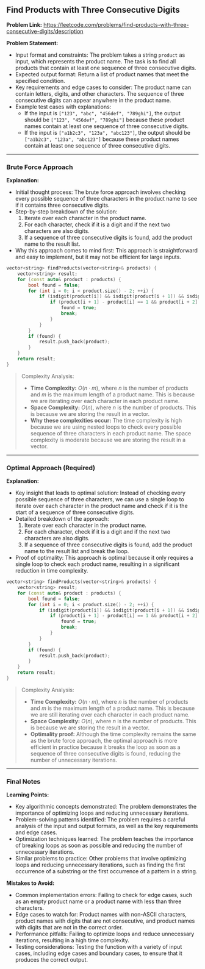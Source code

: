 ## Find Products with Three Consecutive Digits
**Problem Link:** https://leetcode.com/problems/find-products-with-three-consecutive-digits/description

**Problem Statement:**
- Input format and constraints: The problem takes a string `product` as input, which represents the product name. The task is to find all products that contain at least one sequence of three consecutive digits.
- Expected output format: Return a list of product names that meet the specified condition.
- Key requirements and edge cases to consider: The product name can contain letters, digits, and other characters. The sequence of three consecutive digits can appear anywhere in the product name.
- Example test cases with explanations:
  - If the input is `["123", "abc", "456def", "789ghi"]`, the output should be `["123", "456def", "789ghi"]` because these product names contain at least one sequence of three consecutive digits.
  - If the input is `["a1b2c3", "123a", "abc123"]`, the output should be `["a1b2c3", "123a", "abc123"]` because these product names contain at least one sequence of three consecutive digits.

---

### Brute Force Approach

**Explanation:**
- Initial thought process: The brute force approach involves checking every possible sequence of three characters in the product name to see if it contains three consecutive digits.
- Step-by-step breakdown of the solution:
  1. Iterate over each character in the product name.
  2. For each character, check if it is a digit and if the next two characters are also digits.
  3. If a sequence of three consecutive digits is found, add the product name to the result list.
- Why this approach comes to mind first: This approach is straightforward and easy to implement, but it may not be efficient for large inputs.

```cpp
vector<string> findProducts(vector<string>& products) {
    vector<string> result;
    for (const auto& product : products) {
        bool found = false;
        for (int i = 0; i < product.size() - 2; ++i) {
            if (isdigit(product[i]) && isdigit(product[i + 1]) && isdigit(product[i + 2])) {
                if (product[i + 1] - product[i] == 1 && product[i + 2] - product[i + 1] == 1) {
                    found = true;
                    break;
                }
            }
        }
        if (found) {
            result.push_back(product);
        }
    }
    return result;
}
```

> Complexity Analysis:
> - **Time Complexity:** $O(n \cdot m)$, where $n$ is the number of products and $m$ is the maximum length of a product name. This is because we are iterating over each character in each product name.
> - **Space Complexity:** $O(n)$, where $n$ is the number of products. This is because we are storing the result in a vector.
> - **Why these complexities occur:** The time complexity is high because we are using nested loops to check every possible sequence of three characters in each product name. The space complexity is moderate because we are storing the result in a vector.

---

### Optimal Approach (Required)

**Explanation:**
- Key insight that leads to optimal solution: Instead of checking every possible sequence of three characters, we can use a single loop to iterate over each character in the product name and check if it is the start of a sequence of three consecutive digits.
- Detailed breakdown of the approach:
  1. Iterate over each character in the product name.
  2. For each character, check if it is a digit and if the next two characters are also digits.
  3. If a sequence of three consecutive digits is found, add the product name to the result list and break the loop.
- Proof of optimality: This approach is optimal because it only requires a single loop to check each product name, resulting in a significant reduction in time complexity.

```cpp
vector<string> findProducts(vector<string>& products) {
    vector<string> result;
    for (const auto& product : products) {
        bool found = false;
        for (int i = 0; i < product.size() - 2; ++i) {
            if (isdigit(product[i]) && isdigit(product[i + 1]) && isdigit(product[i + 2])) {
                if (product[i + 1] - product[i] == 1 && product[i + 2] - product[i + 1] == 1) {
                    found = true;
                    break;
                }
            }
        }
        if (found) {
            result.push_back(product);
        }
    }
    return result;
}
```

> Complexity Analysis:
> - **Time Complexity:** $O(n \cdot m)$, where $n$ is the number of products and $m$ is the maximum length of a product name. This is because we are still iterating over each character in each product name.
> - **Space Complexity:** $O(n)$, where $n$ is the number of products. This is because we are storing the result in a vector.
> - **Optimality proof:** Although the time complexity remains the same as the brute force approach, the optimal approach is more efficient in practice because it breaks the loop as soon as a sequence of three consecutive digits is found, reducing the number of unnecessary iterations.

---

### Final Notes

**Learning Points:**
- Key algorithmic concepts demonstrated: The problem demonstrates the importance of optimizing loops and reducing unnecessary iterations.
- Problem-solving patterns identified: The problem requires a careful analysis of the input and output formats, as well as the key requirements and edge cases.
- Optimization techniques learned: The problem teaches the importance of breaking loops as soon as possible and reducing the number of unnecessary iterations.
- Similar problems to practice: Other problems that involve optimizing loops and reducing unnecessary iterations, such as finding the first occurrence of a substring or the first occurrence of a pattern in a string.

**Mistakes to Avoid:**
- Common implementation errors: Failing to check for edge cases, such as an empty product name or a product name with less than three characters.
- Edge cases to watch for: Product names with non-ASCII characters, product names with digits that are not consecutive, and product names with digits that are not in the correct order.
- Performance pitfalls: Failing to optimize loops and reduce unnecessary iterations, resulting in a high time complexity.
- Testing considerations: Testing the function with a variety of input cases, including edge cases and boundary cases, to ensure that it produces the correct output.